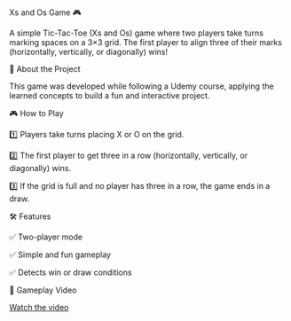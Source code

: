 Xs and Os Game 🎮

A simple Tic-Tac-Toe (Xs and Os) game where two players take turns marking spaces on a 3×3 grid. The first player to align three of their marks (horizontally, vertically, or diagonally) wins!

📌 About the Project

This game was developed while following a Udemy course, applying the learned concepts to build a fun and interactive project.

🎮 How to Play

1️⃣ Players take turns placing X or O on the grid.

2️⃣ The first player to get three in a row (horizontally, vertically, or diagonally) wins.

3️⃣ If the grid is full and no player has three in a row, the game ends in a draw.

🛠 Features

✅ Two-player mode

✅ Simple and fun gameplay

✅ Detects win or draw conditions

🎥 Gameplay Video  

[Watch the video](gameplay/gameplay.mp4)